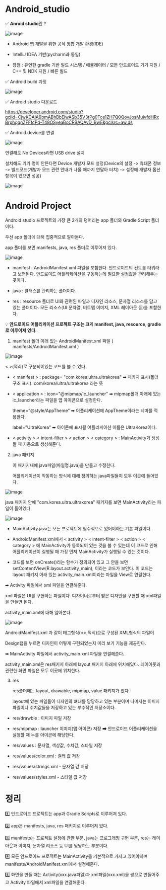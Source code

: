 # Android_studio

✅ **Anroid studio**란 ?

![image](https://user-images.githubusercontent.com/66320010/128838634-539cc676-cc91-45e9-8d07-48c136b7c1ef.png)

- Android 앱 개발을 위한 공식 통합 개발 환경(IDE)

- IntelliJ IDEA 기반(pycharm과 동일)

- 장점 : 유연한 gradle 기반 빌드 시스템 / 에뮬레이터 / 모든 안드로이드 기기 지원 / C++ 및 NDK 지원 / 빠른 빌드

✅ Android build 과정

![image](https://user-images.githubusercontent.com/66320010/128839263-d55f8e8c-6124-4ec1-b164-561106d38bdf.png)

✅ Android studio 다운로드

https://developer.android.com/studio?gclid=CjwKCAiA9bmABhBbEiwASb35V3tPg0Tce1ZH7Q0QovJosMuivfdHRxBrphqqnZFFfcPd-T48OSyeaBoCRBAQAvD_BwE&gclsrc=aw.ds

✅ Android device를 연결 

![image](https://user-images.githubusercontent.com/66320010/128839842-c0361eda-ffe4-4491-b84f-0ad197fe4961.png)

 연결해도 No Devices라면 USB drive 설치

 설치해도 기기 명이 안뜬다면 Device 개발자 모드 설정(Device의 설정 -> 휴대폰 정보 -> 빌드모드(개발자 모드 관련 안내가 나올 때까지 연달아 터치) -> 설정에 개발자 옵션 항목이 있으면 성공)

![image](https://user-images.githubusercontent.com/66320010/128840414-95086605-40e4-4286-aa99-c3fe00643b28.png)

# Android Project

Android studio 프로젝트의 가장 큰 2개의 덩어리는 app 폴더와 Gradle Script 폴더이다.

우선 app 폴더에 대해 집중적으로 알아본다.

app 폴더를 보면 manifests, java, res 폴더로 이루어져 있다.

![image](https://user-images.githubusercontent.com/66320010/128841881-b3428885-fb91-45f0-bc16-900d66d88d35.png)

  - manifest : AndroidManifest.xml 파일을 포함한다. 안드로이드의 컨트롤 타워라고 보면된다. 안드로이드 어플리케이션을 구동하는데 필요한 설정값을 관리해주는 곳이다.
  
  - java : 클래스를 관리하는 폴더이다.
  
  - res : resource 폴더로 UI와 관련된 파일과 디자인 리소스, 문자열 리소스를 담고 있는 폴더이다. 모든 리소스(UI 문자열, 비트맵 이미지, XML 레이아웃 등)를 포함한다. 
  
💡 **안드로이드 어플리케이션 프로젝트 구조는 크게 manifest, java, resource, gradle 로 이루어져 있다.**

1) manifest 폴더 아래 있는 AndroidManifest.xml 파일 ( manifests/AndroidManifest.xml )

![image](https://user-images.githubusercontent.com/66320010/128843386-895a1fa4-afc5-4392-bed5-54bcb9210b04.png)

< >(꺽쇠)로 구분되어있는 코드를 볼 수 있다.

- < manifest > : package= "com.korea.ultra.ultrakorea" ➡ 패키지 표시(폴더구조 표시). com/korea/ultra/ultrakorea 라는 뜻
  
- < application > : icon="@mipmap/ic_launcher" ➡ mipmap폴더 아래에 있는 ic_launcher라는 파일을 앱 아이콘으로 설정한다.
  
   theme="@style/AppTheme" ➡ 어플리케이션에 AppTheme이라는 테마를 적용한다.
     
   label="UltraKorea" ➡ 아이콘에 표시될 어플리케이션 이름은 UltraKorea이다.

 - < activity > < intent-filter > < action > < category > : MainActivity가 생성될 때 자동으로 생성해준다. 

2) java 패키지

    이 패키지내에 java파일(파일명.java)을 만들고 수정한다. 

    어플리케이션이 작동하는 방식에 대해 정의하는 java파일들이 모두 이곳에 들어있다.
  
  ![image](https://user-images.githubusercontent.com/66320010/128854841-15f5e89a-6a2c-440f-b0f7-c8dd91e17f2a.png)
  
  java 패키지 안에 "com.korea.ultra.ultrakorea" 패키지를 보면 MainActivity라는 파일이 들어있다.
  
  ![image](https://user-images.githubusercontent.com/66320010/128854961-071c7a9d-511e-4346-b56c-1b47e016e462.png)
  
   - MainActivity.java는 모든 프로젝트에 필수적으로 있어야하는 기본 파일이다. 
   
   - AndroidManifest.xml에서 < activity > < intent-filter > < action > < category > 에 MainActivity가 등록되어 있는 것을 볼 수 있는데 이 코드로 인해 어플리케이션이 실행될 때 가장 먼저 MainActivity가 실행될 수 있는 것이다.
   
   - 코드를 보면 onCreate()라는 함수가 정의되어 있고 그 안을 보면 setContentView(R.layout.activity_main); 이라는 코드가 보인다. 이 코드는 layout 패키지 아래 있는 activity_main.xml이라는 파일을 View로 연결한다.

  ➡ Activity 파일에서 xml 파일을 연결해준다.
  
  xml 파일은 UI를 구현하는 파일이다. 디자이너로부터 받은 디자인을 구현할 때 xml파일을 만들면 된다.
  
  activity_main.xml에 대해 알아본다.
  
  ![image](https://user-images.githubusercontent.com/66320010/128855666-564a26f5-0923-4363-870b-2d3b73a47d00.png)
  
  AndroidManifest.xml 과 같이 태그형식(<>,꺽쇠)으로 구성된 XML형식의 파일이
  
  Design탭을 누르면 디자인이 어떻게 구현되었는지 미리 보기 기능을 제공한다.
  
 ➡ MainActivity 파일에서 activity_main.xml 파일을 연결해준다.

  activity_main.xml은 res패키지 아래에 layout 패키지 아래에 위치해있다. 레이아웃과 관련한 화면 파일은 모두 이곳에 위치한다.
  
3) res

    res폴더에는 layout, drawable, mipmap, value 패키지가 있다.
  
    layout에 있는 파일들이 디자인의 뼈대를 담당하고 있는 부분이며 나머지는 이미지 파일이나 수치값들을 저장하고 있는 부수적인 저장소이다.
  
  - res/drawble : 이미지 파일 저장 
  
  - res/mipmap : launcher 이미지(앱 아이콘) 저장 ➡ 안드로이드 어플리케이션을 실행할 때 누를 아이콘에 해당한다.
  
  - res/values : 문자열, 색상값, 수치값, 스타일 저장 
  
  - res/values/color.xml : 컬러 값 저장 
  
  - res/values/strings.xml - 문자열 값 저장
  
  - res/values/styles.xml - 스타일 값 저장 

# 정리

1️⃣ 안드로이드 프로젝트는 app과 Gradle Scripts로 이루어져 있다.

2️⃣ app은 manifests, java, res 패키지로 이루어져 있다.

3️⃣ manifests는 프로젝트 설정에 관한 부분, java는 프로그래밍 구현 부분, res는 레이아웃과 이미지, 문자열 리소스 등 UI를 담당하는 부분이다.

4️⃣ 모든 안드로이드 프로젝트는 MainActivity를 기본적으로 가지고 있어야하며 manifests/AndroidManifest.xml에서 설정해준다.

5️⃣ 화면을 만들 때는 Activity(xxx.java파일)과 xml파일(xxx.xml)을 쌍으로 만들어주고 Activity 파일에서 xml파일을 연결해준다.
  
